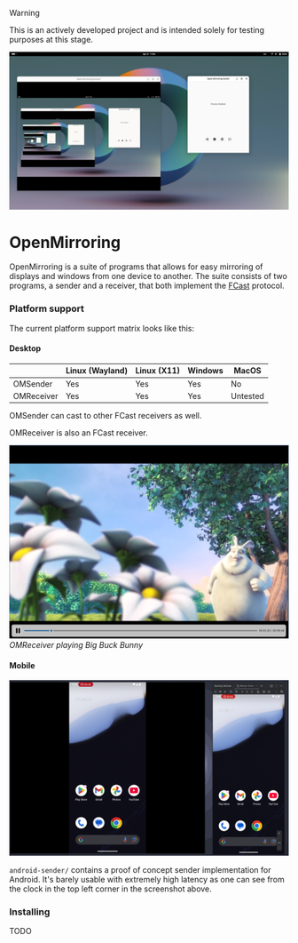 > [!WARNING]
> This is an actively developed project and is intended solely for testing purposes at this stage.

![Demonstration](./assets/demo.png)

# OpenMirroring

OpenMirroring is a suite of programs that allows for easy mirroring of displays and windows from one device to another.
The suite consists of two programs, a sender and a receiver, that both implement the [FCast](https://fcast.org/) protocol.

### Platform support

The current platform support matrix looks like this:

#### Desktop

|            |Linux (Wayland)  |Linux (X11)  |Windows  |MacOS     |
|------------|-----------------|-------------|---------|----------|
|OMSender    |Yes              |Yes          |Yes      |No        |
|OMReceiver  |Yes              |Yes          |Yes      |Untested  |

OMSender can cast to other FCast receivers as well.

OMReceiver is also an FCast receiver.

![OMReceiver playing Big Buck Bunny](./assets/receiver_playing_big_buck.png)
*OMReceiver playing Big Buck Bunny*

#### Mobile

![Android demo](./assets/android_poc.png)

`android-sender/` contains a proof of concept sender implementation for Android. It's barely usable with
extremely high latency as one can see from the clock in the top left corner in the screenshot above.

### Installing

TODO
